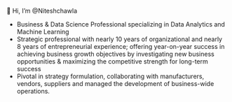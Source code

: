  👋 Hi, I’m @Niteshchawla

- Business & Data Science Professional specializing in Data Analytics and Machine Learning
- Strategic professional with nearly 10 years of organizational and nearly 8 years of entrepreneurial experience; offering year-on-year success in achieving business growth objectives by investigating new business opportunities & maximizing the competitive strength for long-term success
- Pivotal in strategy formulation, collaborating with manufacturers, vendors, suppliers and managed the development of business-wide operations.

<!---
Niteshchawla/Niteshchawla is a ✨ special ✨ repository because its `README.md` (this file) appears on your GitHub profile.
You can click the Preview link to take a look at your changes.
--->

